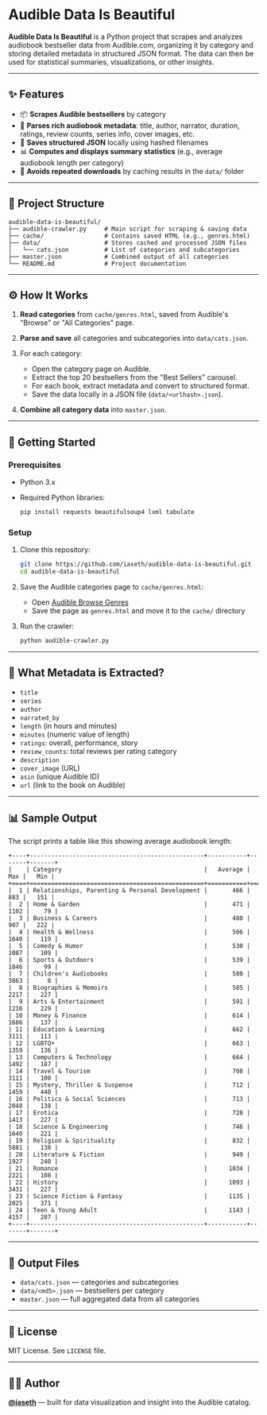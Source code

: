 
# Audible Data Is Beautiful

**Audible Data Is Beautiful** is a Python project that scrapes and analyzes audiobook bestseller data from Audible.com, organizing it by category and storing detailed metadata in structured JSON format. The data can then be used for statistical summaries, visualizations, or other insights.

---

## ✨ Features

* 📦 **Scrapes Audible bestsellers** by category
* 📄 **Parses rich audiobook metadata**: title, author, narrator, duration, ratings, review counts, series info, cover images, etc.
* 💾 **Saves structured JSON** locally using hashed filenames
* 📊 **Computes and displays summary statistics** (e.g., average audiobook length per category)
* 🧼 **Avoids repeated downloads** by caching results in the `data/` folder

---

## 📁 Project Structure

```
audible-data-is-beautiful/
├── audible-crawler.py     # Main script for scraping & saving data
├── cache/                 # Contains saved HTML (e.g., genres.html)
├── data/                  # Stores cached and processed JSON files
│   └── cats.json          # List of categories and subcategories
├── master.json            # Combined output of all categories
└── README.md              # Project documentation
```

---

## ⚙️ How It Works

1. **Read categories** from `cache/genres.html`, saved from Audible's "Browse" or "All Categories" page.
2. **Parse and save** all categories and subcategories into `data/cats.json`.
3. For each category:

   * Open the category page on Audible.
   * Extract the top 20 bestsellers from the "Best Sellers" carousel.
   * For each book, extract metadata and convert to structured format.
   * Save the data locally in a JSON file (`data/<urlhash>.json`).
4. **Combine all category data** into `master.json`.

---

## 🚀 Getting Started

### Prerequisites

* Python 3.x
* Required Python libraries:

  ```bash
  pip install requests beautifulsoup4 lxml tabulate
  ```

### Setup

1. Clone this repository:

   ```bash
   git clone https://github.com/iaseth/audible-data-is-beautiful.git
   cd audible-data-is-beautiful
   ```

2. Save the Audible categories page to `cache/genres.html`:

   * Open [Audible Browse Genres](https://www.audible.com/search)
   * Save the page as `genres.html` and move it to the `cache/` directory

3. Run the crawler:

   ```bash
   python audible-crawler.py
   ```

---

## 🧠 What Metadata is Extracted?

* `title`
* `series`
* `author`
* `narrated_by`
* `length` (in hours and minutes)
* `minutes` (numeric value of length)
* `ratings`: overall, performance, story
* `review_counts`: total reviews per rating category
* `description`
* `cover_image` (URL)
* `asin` (unique Audible ID)
* `url` (link to the book on Audible)

---

## 📊 Sample Output

The script prints a table like this showing average audiobook length:

```
+----+-------------------------------------------------+-----------+-------+-------+
|    | Category                                        |   Average |   Max |   Min |
+====+=================================================+===========+=======+=======+
|  1 | Relationships, Parenting & Personal Development |       466 |   883 |   151 |
|  2 | Home & Garden                                   |       471 |  1102 |    79 |
|  3 | Business & Careers                              |       480 |   907 |   222 |
|  4 | Health & Wellness                               |       506 |  1640 |   119 |
|  5 | Comedy & Humor                                  |       530 |  1087 |   109 |
|  6 | Sports & Outdoors                               |       539 |  1846 |    99 |
|  7 | Children's Audiobooks                           |       580 |  3863 |     8 |
|  8 | Biographies & Memoirs                           |       585 |  2217 |   227 |
|  9 | Arts & Entertainment                            |       591 |  1216 |   229 |
| 10 | Money & Finance                                 |       614 |  1686 |   137 |
| 11 | Education & Learning                            |       662 |  3111 |   113 |
| 12 | LGBTQ+                                          |       663 |  1359 |   136 |
| 13 | Computers & Technology                          |       664 |  1492 |   187 |
| 14 | Travel & Tourism                                |       708 |  3111 |   100 |
| 15 | Mystery, Thriller & Suspense                    |       712 |  1459 |   440 |
| 16 | Politics & Social Sciences                      |       713 |  2048 |   138 |
| 17 | Erotica                                         |       728 |  1413 |   227 |
| 18 | Science & Engineering                           |       746 |  1640 |   221 |
| 19 | Religion & Spirituality                         |       832 |  5881 |   138 |
| 20 | Literature & Fiction                            |       949 |  1927 |   240 |
| 21 | Romance                                         |      1034 |  2221 |   108 |
| 22 | History                                         |      1093 |  3431 |   227 |
| 23 | Science Fiction & Fantasy                       |      1135 |  2025 |   371 |
| 24 | Teen & Young Adult                              |      1143 |  4157 |   287 |
+----+-------------------------------------------------+-----------+-------+-------+
```

---

## 📂 Output Files

* `data/cats.json` — categories and subcategories
* `data/<md5>.json` — bestsellers per category
* `master.json` — full aggregated data from all categories

---

## 📄 License

MIT License. See `LICENSE` file.

---

## 🙋‍♀️ Author

[**@iaseth**](https://github.com/iaseth) — built for data visualization and insight into the Audible catalog.
